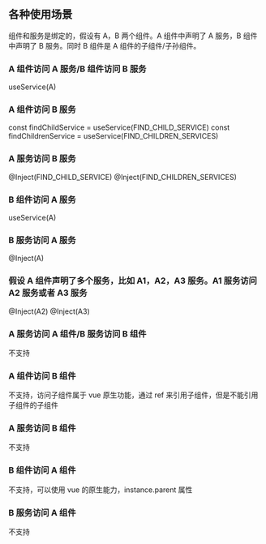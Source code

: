 ## 各种使用场景

组件和服务是绑定的，假设有 A，B 两个组件。A 组件中声明了 A 服务，B 组件中声明了 B 服务。同时 B 组件是 A 组件的子组件/子孙组件。

### A 组件访问 A 服务/B 组件访问 B 服务

useService(A)

### A 组件访问 B 服务

const findChildService = useService(FIND_CHILD_SERVICE)
const findChildrenService = useService(FIND_CHILDREN_SERVICES)

### A 服务访问 B 服务

@Inject(FIND_CHILD_SERVICE)
@Inject(FIND_CHILDREN_SERVICES)

### B 组件访问 A 服务

useService(A)

### B 服务访问 A 服务

@Inject(A)

### 假设 A 组件声明了多个服务，比如 A1，A2，A3 服务。A1 服务访问 A2 服务或者 A3 服务

@Inject(A2)
@Inject(A3)

### A 服务访问 A 组件/B 服务访问 B 组件

不支持

### A 组件访问 B 组件

不支持，访问子组件属于 vue 原生功能，通过 ref 来引用子组件，但是不能引用子组件的子组件

### A 服务访问 B 组件

不支持

### B 组件访问 A 组件

不支持，可以使用 vue 的原生能力，instance.parent 属性

### B 服务访问 A 组件

不支持

